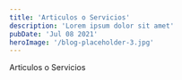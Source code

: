 ```yaml
---
title: 'Articulos o Servicios'
description: 'Lorem ipsum dolor sit amet'
pubDate: 'Jul 08 2021'
heroImage: '/blog-placeholder-3.jpg'
---
```


Articulos o Servicios